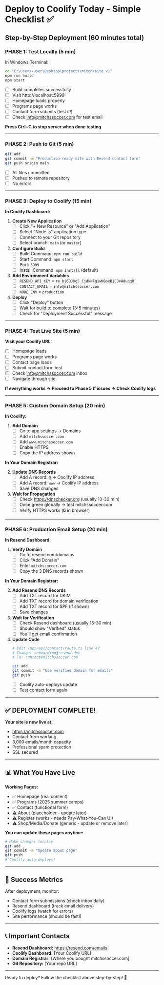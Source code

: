 # Deploy to Coolify Today - Simple Checklist ✅

## Step-by-Step Deployment (60 minutes total)

### PHASE 1: Test Locally (5 min)

In Windows Terminal:
```bash
cd "C:\Users\user\Desktop\projects\mitch\site v1"
npm run build
npm start
```

- [ ] Build completes successfully
- [ ] Visit http://localhost:5999
- [ ] Homepage loads properly
- [ ] Programs page works
- [ ] Contact form submits (test it!)
- [ ] Check info@mitchssoccer.com for test email

**Press Ctrl+C to stop server when done testing**

---

### PHASE 2: Push to Git (5 min)

```bash
git add .
git commit -m "Production-ready site with Resend contact form"
git push origin main
```

- [ ] All files committed
- [ ] Pushed to remote repository
- [ ] No errors

---

### PHASE 3: Deploy to Coolify (15 min)

**In Coolify Dashboard:**

1. **Create New Application**
   - [ ] Click "+ New Resource" or "Add Application"
   - [ ] Select "Node.js" application type
   - [ ] Connect to your Git repository
   - [ ] Select branch: `main` (or `master`)

2. **Configure Build**
   - [ ] Build Command: `npm run build`
   - [ ] Start Command: `npm start`
   - [ ] Port: `5999`
   - [ ] Install Command: `npm install` (default)

3. **Add Environment Variables**
   - [ ] `RESEND_API_KEY` = `re_bj6QJXg5_CjdkNFg1wNBoxBjCJvA8uqqR`
   - [ ] `CONTACT_EMAIL` = `info@mitchssoccer.com`
   - [ ] `NODE_ENV` = `production`

4. **Deploy**
   - [ ] Click "Deploy" button
   - [ ] Wait for build to complete (3-5 minutes)
   - [ ] Check for "Deployment Successful" message

---

### PHASE 4: Test Live Site (5 min)

**Visit your Coolify URL:**

- [ ] Homepage loads
- [ ] Programs page works
- [ ] Contact page loads
- [ ] Submit contact form test
- [ ] Check info@mitchssoccer.com inbox
- [ ] Navigate through site

**If everything works → Proceed to Phase 5**
**If issues → Check Coolify logs**

---

### PHASE 5: Custom Domain Setup (20 min)

**In Coolify:**

1. **Add Domain**
   - [ ] Go to app settings → Domains
   - [ ] Add `mitchssoccer.com`
   - [ ] Add `www.mitchssoccer.com`
   - [ ] Enable HTTPS
   - [ ] Copy the IP address shown

**In Your Domain Registrar:**

2. **Update DNS Records**
   - [ ] Add A record: `@` → Coolify IP address
   - [ ] Add A record: `www` → Coolify IP address
   - [ ] Save DNS changes

3. **Wait for Propagation**
   - [ ] Check https://dnschecker.org (usually 10-30 min)
   - [ ] Once green globally → test mitchssoccer.com
   - [ ] Verify HTTPS works (🔒 in browser)

---

### PHASE 6: Production Email Setup (20 min)

**In Resend Dashboard:**

1. **Verify Domain**
   - [ ] Go to resend.com/domains
   - [ ] Click "Add Domain"
   - [ ] Enter `mitchssoccer.com`
   - [ ] Copy the 3 DNS records shown

**In Your Domain Registrar:**

2. **Add Resend DNS Records**
   - [ ] Add TXT record for DKIM
   - [ ] Add TXT record for domain verification
   - [ ] Add TXT record for SPF (if shown)
   - [ ] Save changes

3. **Wait for Verification**
   - [ ] Check Resend dashboard (usually 15-30 min)
   - [ ] Should show "Verified" status
   - [ ] You'll get email confirmation

4. **Update Code**
   ```bash
   # Edit /app/api/contact/route.ts line 47
   # Change: onboarding@resend.dev
   # To: contact@mitchssoccer.com

   git add .
   git commit -m "Use verified domain for emails"
   git push
   ```
   - [ ] Coolify auto-deploys update
   - [ ] Test contact form again

---

## ✅ DEPLOYMENT COMPLETE!

**Your site is now live at:**
- https://mitchssoccer.com
- Contact form working
- 3,000 emails/month capacity
- Professional spam protection
- SSL secured

---

## 📊 What You Have Live

**Working Pages:**
- ✅ Homepage (real content)
- ✅ Programs (2025 summer camps)
- ✅ Contact (functional form)
- ⚠️ About (placeholder - update later)
- ⚠️ Register (works - needs Pay-What-You-Can UI)
- ⚠️ Shop/Media/Donate (generic - update or remove later)

**You can update these pages anytime:**
```bash
# Make changes locally
git add .
git commit -m "Update about page"
git push
# Coolify auto-deploys!
```

---

## 🎉 Success Metrics

After deployment, monitor:
- Contact form submissions (check inbox daily)
- Resend dashboard (track email delivery)
- Coolify logs (watch for errors)
- Site performance (should be fast!)

---

## 📞 Important Contacts

- **Resend Dashboard:** https://resend.com/emails
- **Coolify Dashboard:** [Your Coolify URL]
- **Domain Registrar:** [Where you bought mitchssoccer.com]
- **Git Repository:** [Your repo URL]

---

Ready to deploy? Follow the checklist above step-by-step! 🚀
